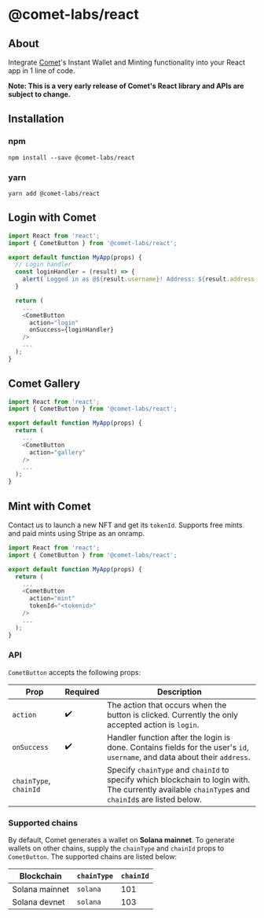 # @comet-labs/react

## About

Integrate [Comet](https://withcomet.com)'s Instant Wallet and Minting functionality into your React app in 1 line of code.

**Note: This is a very early release of Comet's React library and APIs are subject to change.**

## Installation

### npm
```
npm install --save @comet-labs/react
```

### yarn
```
yarn add @comet-labs/react
```

## Login with Comet

```javascript
import React from 'react';
import { CometButton } from '@comet-labs/react';

export default function MyApp(props) {
  // Login handler
  const loginHandler = (result) => {
    alert(`Logged in as @${result.username}! Address: ${result.address.address}`);
  }

  return (
    ...
    <CometButton
      action="login"
      onSuccess={loginHandler}
    />
    ...
  );
}
```

## Comet Gallery

```javascript
import React from 'react';
import { CometButton } from '@comet-labs/react';

export default function MyApp(props) {
  return (
    ...
    <CometButton
      action="gallery"
    />
    ...
  );
}
```

## Mint with Comet

Contact us to launch a new NFT and get its `tokenId`. Supports free mints
and paid mints using Stripe as an onramp.

```javascript
import React from 'react';
import { CometButton } from '@comet-labs/react';

export default function MyApp(props) {
  return (
    ...
    <CometButton
      action="mint"
      tokenId="<tokenid>"
    />
    ...
  );
}
```

### API
`CometButton` accepts the following props:

| Prop | Required | Description |
| --- | --- | --- |
| `action` | :heavy_check_mark: | The action that occurs when the button is clicked. Currently the only accepted action is `login`. |
| `onSuccess` | :heavy_check_mark: | Handler function after the login is done. Contains fields for the user's `id`, `username`, and data about their `address`. |
| `chainType`, `chainId` | | Specify `chainType` and `chainId` to specify which blockchain to login with. The currently available `chainType`s and `chainId`s are listed below. |

### Supported chains
By default, Comet generates a wallet on **Solana mainnet**. To generate wallets on other chains, supply the `chainType` and `chainId` props to `CometButton`. The supported chains are listed below:

| Blockchain | `chainType` | `chainId` |
| --- | --- | --- |
| Solana mainnet | `solana` | 101 |
| Solana devnet | `solana` | 103 |
